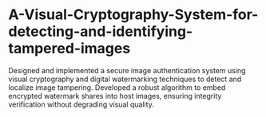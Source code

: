 # A-Visual-Cryptography-System-for-detecting-and-identifying-tampered-images
Designed and implemented a secure image authentication system using visual cryptography and digital  watermarking techniques to detect and localize image tampering. Developed a robust algorithm to embed  encrypted watermark shares into host images, ensuring integrity verification without degrading visual quality. 

